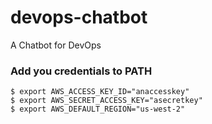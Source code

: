 # devops-chatbot
A Chatbot for DevOps

### Add you credentials to PATH
```
$ export AWS_ACCESS_KEY_ID="anaccesskey"
$ export AWS_SECRET_ACCESS_KEY="asecretkey"
$ export AWS_DEFAULT_REGION="us-west-2"
```
